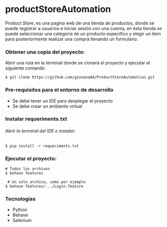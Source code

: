 # productStoreAutomation
Product Store, es una pagina web de una tienda de productos, donde se puede registrar a usuarios e iniciar sesión con una cuenta,
en ésta tienda se puede seleccionar una categoria de un producto específico y elegir un item para posteriormente
realizar una compra llenando un formulario.

### Obtener una copia del proyecto:

 Abrir una ruta en la terminal donde se clonará el proyecto y ejecutar el siguiente comando:

    $ git clone https://github.com/giovanaAA/ProductStoreAutomation.git
### Pre-requisitos para el entorno de desarrollo
* Se debe tener un IDE para desplegar el proyecto
* Se debe crear un ambiente virtual
 
### Instalar requeriments.txt
###### Abrir la terminal del IDE e instalar:
    $ pip install -r requeriments.txt

### Ejecutar el proyecto:
    # Todos los archivos
    $ behave features

     # Un solo archivo, como por ejemplo 
    $ behave features/.../Login.feature

### Tecnologías 
* Python
* Behave
* Selenium